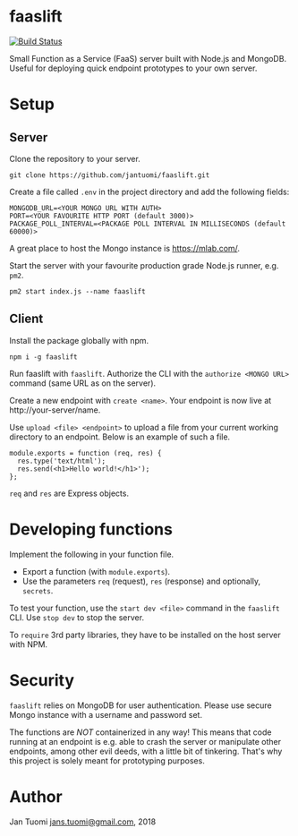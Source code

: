 # faaslift

[![Build Status](https://travis-ci.org/jantuomi/faaslift.svg?branch=master)](https://travis-ci.org/jantuomi/faaslift)

Small Function as a Service (FaaS) server built with Node.js and MongoDB. Useful for deploying quick endpoint prototypes to your own server.

# Setup

## Server

Clone the repository to your server.

```
git clone https://github.com/jantuomi/faaslift.git
```

Create a file called `.env` in the project directory and add the following fields:

```
MONGODB_URL=<YOUR MONGO URL WITH AUTH>
PORT=<YOUR FAVOURITE HTTP PORT (default 3000)>
PACKAGE_POLL_INTERVAL=<PACKAGE POLL INTERVAL IN MILLISECONDS (default 60000)>
```

A great place to host the Mongo instance is https://mlab.com/.

Start the server with your favourite production grade Node.js runner, e.g. `pm2`.

```
pm2 start index.js --name faaslift
```

## Client

Install the package globally with npm.

```
npm i -g faaslift
```

Run faaslift with `faaslift`. Authorize the CLI with the `authorize <MONGO URL>` command (same URL as on the server).

Create a new endpoint with `create <name>`. Your endpoint is now live at http://your-server/name.

Use `upload <file> <endpoint>` to upload a file from your current working directory to an endpoint. Below is an example of such a file.

```
module.exports = function (req, res) {
  res.type('text/html');
  res.send(<h1>Hello world!</h1>');
};
```

`req` and `res` are Express objects.

# Developing functions

Implement the following in your function file.

* Export a function (with `module.exports`).
* Use the parameters `req` (request), `res` (response) and optionally, `secrets`.

To test your function, use the `start dev <file>` command in the `faaslift` CLI. Use `stop dev` to stop the server.

To `require` 3rd party libraries, they have to be installed on the host server with NPM.

# Security

`faaslift` relies on MongoDB for user authentication. Please use secure Mongo instance with a username and password set.

The functions are *NOT* containerized in any way! This means that code running at an endpoint is e.g. able to crash the server or manipulate other endpoints, among other evil deeds, with a little bit of tinkering. That's why this project is solely meant for prototyping purposes.

# Author

Jan Tuomi <jans.tuomi@gmail.com>, 2018
